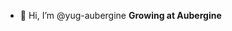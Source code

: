 - 👋 Hi, I’m @yug-aubergine
**Growing at Aubergine**

<!---
yug-aubergine/yug-aubergine is a ✨ special ✨ repository because its `README.md` (this file) appears on your GitHub profile.
You can click the Preview link to take a look at your changes.
--->
